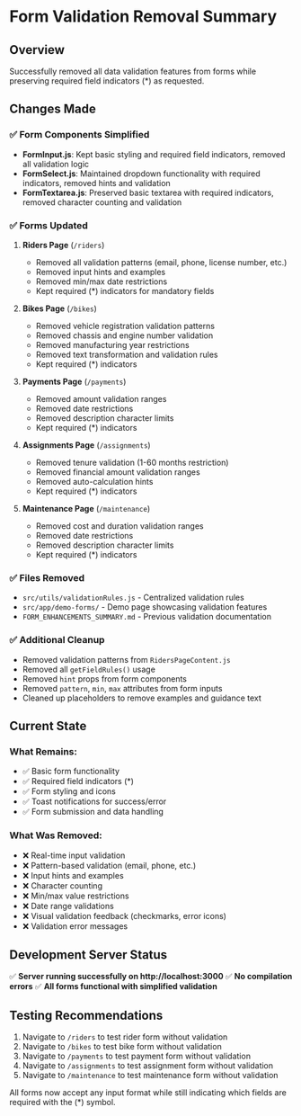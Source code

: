 # Form Validation Removal Summary

## Overview
Successfully removed all data validation features from forms while preserving required field indicators (*) as requested.

## Changes Made

### ✅ **Form Components Simplified**
- **FormInput.js**: Kept basic styling and required field indicators, removed all validation logic
- **FormSelect.js**: Maintained dropdown functionality with required indicators, removed hints and validation
- **FormTextarea.js**: Preserved basic textarea with required indicators, removed character counting and validation

### ✅ **Forms Updated**
1. **Riders Page** (`/riders`)
   - Removed all validation patterns (email, phone, license number, etc.)
   - Removed input hints and examples
   - Removed min/max date restrictions
   - Kept required (*) indicators for mandatory fields

2. **Bikes Page** (`/bikes`)
   - Removed vehicle registration validation patterns
   - Removed chassis and engine number validation
   - Removed manufacturing year restrictions
   - Removed text transformation and validation rules
   - Kept required (*) indicators

3. **Payments Page** (`/payments`)
   - Removed amount validation ranges
   - Removed date restrictions
   - Removed description character limits
   - Kept required (*) indicators

4. **Assignments Page** (`/assignments`)
   - Removed tenure validation (1-60 months restriction)
   - Removed financial amount validation ranges
   - Removed auto-calculation hints
   - Kept required (*) indicators

5. **Maintenance Page** (`/maintenance`)
   - Removed cost and duration validation ranges
   - Removed date restrictions
   - Removed description character limits
   - Kept required (*) indicators

### ✅ **Files Removed**
- `src/utils/validationRules.js` - Centralized validation rules
- `src/app/demo-forms/` - Demo page showcasing validation features
- `FORM_ENHANCEMENTS_SUMMARY.md` - Previous validation documentation

### ✅ **Additional Cleanup**
- Removed validation patterns from `RidersPageContent.js`
- Removed all `getFieldRules()` usage
- Removed `hint` props from form components
- Removed `pattern`, `min`, `max` attributes from form inputs
- Cleaned up placeholders to remove examples and guidance text

## Current State

### **What Remains:**
- ✅ Basic form functionality
- ✅ Required field indicators (*)
- ✅ Form styling and icons
- ✅ Toast notifications for success/error
- ✅ Form submission and data handling

### **What Was Removed:**
- ❌ Real-time input validation
- ❌ Pattern-based validation (email, phone, etc.)
- ❌ Input hints and examples
- ❌ Character counting
- ❌ Min/max value restrictions
- ❌ Date range validations
- ❌ Visual validation feedback (checkmarks, error icons)
- ❌ Validation error messages

## Development Server Status
✅ **Server running successfully on http://localhost:3000**
✅ **No compilation errors**
✅ **All forms functional with simplified validation**

## Testing Recommendations
1. Navigate to `/riders` to test rider form without validation
2. Navigate to `/bikes` to test bike form without validation  
3. Navigate to `/payments` to test payment form without validation
4. Navigate to `/assignments` to test assignment form without validation
5. Navigate to `/maintenance` to test maintenance form without validation

All forms now accept any input format while still indicating which fields are required with the (*) symbol.
